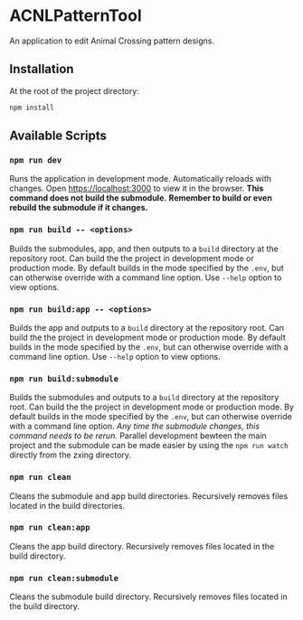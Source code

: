 # ACNLPatternTool

An application to edit Animal Crossing pattern designs.

## Installation

At the root of the project directory:
```sh
npm install
```

 ## Available Scripts

 ### `npm run dev`

 Runs the application in development mode. Automatically reloads with changes.
 Open [https://localhost:3000](https://localhost:3000) to view it in the
 browser. **This command does not build the submodule.**
 **Remember to build or even rebuild the submodule if it changes.**

 ### `npm run build -- <options>`


Builds the submodules, app, and then outputs to a `build` directory at the
repository root. Can build the the project in development mode or production
mode. By default builds in the mode specified by the `.env`, but can otherwise
override with a command line option. Use `--help` option to view options.

 ### `npm run build:app -- <options>`

Builds the app and outputs to a `build` directory at the repository root. Can
build the the project in development mode or production mode. By default builds
in the mode specified by the `.env`, but can otherwise override with a command
line option. Use `--help` option to view options.

### `npm run build:submodule`

Builds the submodules and outputs to a `build` directory at the repository
root. Can build the the project in development mode or production mode. By
default builds in the mode specified by the `.env`, but can otherwise override
with a command line option.
*Any time the submodule changes, this command needs to be rerun.*
Parallel development bewteen the main project and the submodule can be made
easier by using the `npm run watch` directly from the zxing directory.

### `npm run clean`

Cleans the submodule and app build directories. Recursively removes files
located in the build directories.


### `npm run clean:app`

Cleans the app build directory. Recursively removes files located in the build
directory.


### `npm run clean:submodule`

Cleans the submodule build directory. Recursively removes files located in the build
directory.